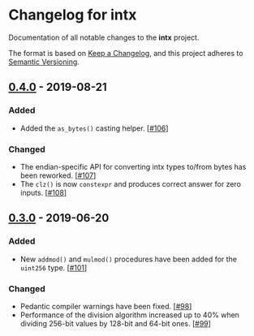 # Changelog for intx

Documentation of all notable changes to the **intx** project.

The format is based on [Keep a Changelog],
and this project adheres to [Semantic Versioning].


## [0.4.0] - 2019-08-21

### Added

- Added the `as_bytes()` casting helper.
  [[#106](https://github.com/chfast/intx/pull/106)]

### Changed

- The endian-specific API for converting intx types to/from bytes has been reworked.
  [[#107](https://github.com/chfast/intx/pull/107)]
- The `clz()` is now `constexpr` and produces correct answer for zero inputs.
  [[#108](https://github.com/chfast/intx/pull/108)]


## [0.3.0] - 2019-06-20

### Added
- New `addmod()` and `mulmod()` procedures have been added for the `uint256` type. 
  [[#101](https://github.com/chfast/intx/pull/101)]

### Changed
- Pedantic compiler warnings have been fixed.
  [[#98](https://github.com/chfast/intx/pull/98)]
- Performance of the division algorithm increased up to 40% 
  when dividing 256-bit values by 128-bit and 64-bit ones.
  [[#99](https://github.com/chfast/intx/pull/99)]


[0.4.0]: https://github.com/chfast/intx/releases/v0.4.0
[0.3.0]: https://github.com/chfast/intx/releases/v0.3.0

[Keep a Changelog]: https://keepachangelog.com/en/1.0.0/
[Semantic Versioning]: https://semver.org
